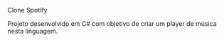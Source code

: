 Clone Spotify

Projeto desenvolvido em C# com objetivo de criar um player de música nesta linguagem. 